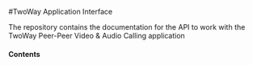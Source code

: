 #TwoWay Application Interface

The repository contains the documentation for the API to work with the TwoWay Peer-Peer Video & Audio Calling application

#### Contents

